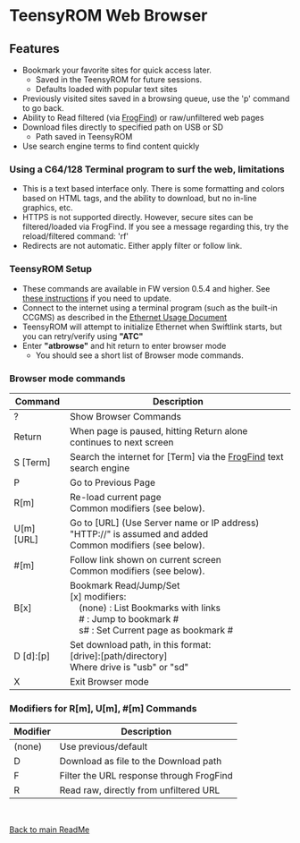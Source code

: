# TeensyROM Web Browser

## Features
* Bookmark your favorite sites for quick access later.
  * Saved in the TeensyROM for future sessions. 
  * Defaults loaded with popular text sites
* Previously visited sites saved in a browsing queue, use the 'p' command to go back.
* Ability to Read filtered (via [FrogFind](http://www.frogfind.com/)) or raw/unfiltered web pages
* Download files directly to specified path on USB or SD 
  * Path saved in TeensyROM
* Use search engine terms to find content quickly

### Using a C64/128 Terminal program to surf the web, limitations
* This is a text based interface only.  There is some formatting and colors based on HTML tags, and the ability to download, but no in-line graphics, etc. 
* HTTPS is not supported directly.  However, secure sites can be filtered/loaded via FrogFind.  If you see a message regarding this, try the reload/filtered command: 'rf'
* Redirects are not automatic. Either apply filter or follow link.

### TeensyROM Setup
* These commands are available in FW version 0.5.4 and higher. See [these instructions](General_Usage.md#firmware-updates) if you need to update.
* Connect to the internet using a terminal program (such as the built-in CCGMS) as described in the [Ethernet Usage Document](Ethernet_Usage.md)
* TeensyROM will attempt to initialize Ethernet when Swiftlink starts, but you can retry/verify using **"ATC"**
* Enter **"atbrowse"** and hit return to enter browser mode
  * You should see a short list of Browser mode commands.
    
### Browser mode commands
| Command | Description |
|--|--|
| ? | Show Browser Commands |
| Return | When page is paused, hitting Return alone continues to next screen |
| S [Term] | Search the internet for [Term] via the [FrogFind](http://frogfind.com/about.php) text search engine |
| P | Go to Previous Page |
| R[m] | Re-load current page<br>Common modifiers (see below). |
| U[m] [URL]| Go to [URL] (Use Server name or IP address)<br>"HTTP://" is assumed and added<br>Common modifiers (see below). |
| #[m] | Follow link shown on current screen<br>Common modifiers (see below). |
| B[x] | Bookmark Read/Jump/Set<br>[x] modifiers:<br>&ensp;&ensp;(none) : List Bookmarks with links<br>&ensp;&ensp;#  :  Jump to bookmark #<br>&ensp;&ensp;s# : Set Current page as bookmark # |
| D [d]:[p] | Set download path, in this format:<br>[drive]:[path/directory] <br>Where drive is "usb" or "sd"  |
| X | Exit Browser mode |


### Modifiers for R[m], U[m], #[m] Commands
| Modifier | Description |
|--|--|
| (none) | Use previous/default |
| D | Download as file to the Download path |
| F | Filter the URL response through FrogFind |
| R | Read raw, directly from unfiltered URL |

 <br>

[Back to main ReadMe](/README.md)
 
